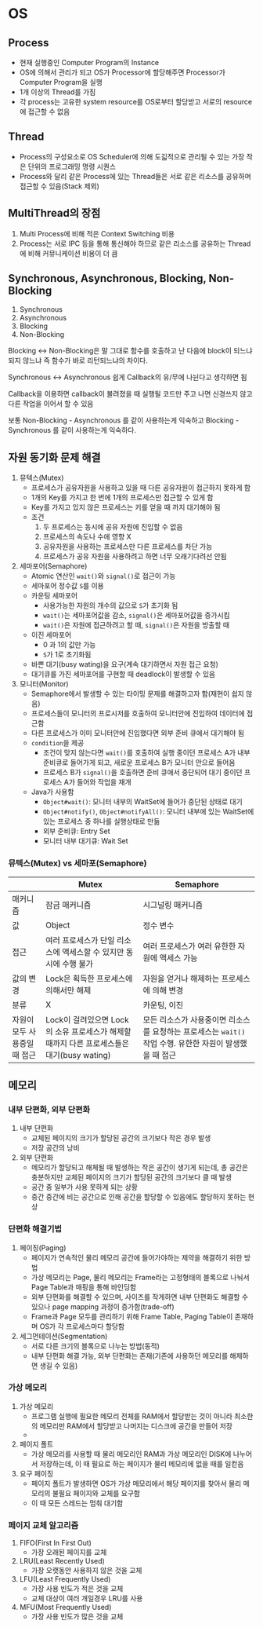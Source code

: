 # OS

## Process
- 현재 실행중인 Computer Program의 Instance
- OS에 의해서 관리가 되고 OS가 Processor에 할당해주면 Processor가 Computer Program을 실행
- 1개 이상의 Thread를 가짐
- 각 process는 고유한 system resource를 OS로부터 할당받고 서로의 resource에 접근할 수 없음

## Thread
- Process의 구성요소로 OS Scheduler에 의해 도긻적으로 관리될 수 있는 가장 작은 단위의 프로그래밍 명령 시퀀스
- Process와 달리 같은 Process에 있는 Thread들은 서로 같은 리소스를 공유하며 접근할 수 있음(Stack 제외)

## MultiThread의 장점
1. Multi Process에 비해 적은 Context Switching 비용
1. Process는 서로 IPC 등을 통해 통신해야 하므로 같은 리소스를 공유하는 Thread에 비해 커뮤니케이션 비용이 더 큼

## Synchronous, Asynchronous, Blocking, Non-Blocking
1. Synchronous
1. Asynchronous
1. Blocking
1. Non-Blocking

Blocking <-> Non-Blocking은 말 그대로 함수를 호출하고 난 다음에 block이 되느냐 되지 않느냐 즉 함수가 바로 리턴되느냐의 차이다.

Synchronous <-> Asynchronous 쉽게 Callback의 유/무에 나뉜다고 생각하면 됨

Callback을 이용하면 callback이 불려졌을 때 실행될 코드만 주고 나면 신경쓰지 않고 다른 작업을 이어서 할 수 있음

보통 Non-Blocking - Asynchronous 를 같이 사용하는게 익숙하고 Blocking - Synchronous 를 같이 사용하는게 익숙하다.

## 자원 동기화 문제 해결
1. 뮤텍스(Mutex)
   - 프로세스가 공유자원을 사용하고 있을 때 다른 공유자원이 접근하지 못하게 함
   - 1개의 Key를 가지고 한 번에 1개의 프로세스만 접근할 수 있게 함
   - Key를 가지고 있지 않은 프로세스는 키를 얻을 때 까지 대기해야 됨
   - 조건
        1. 두 프로세스는 동시에 공유 자원에 진입할 수 없음
        1. 프로세스의 속도나 수에 영향 X
        1. 공유자원을 사용하는 프로세스만 다른 프로세스를 차단 가능
        1. 프로세스가 공유 자원을 사용하려고 하면 너무 오래기다려선 안됨
1. 세마포어(Semaphore)
    - Atomic 연산인 `wait()`와 `signal()`로 접근이 가능
    - 세마포어 정수값 `S`를 이용
    - 카운팅 세마포어
        - 사용가능한 자원의 개수의 값으로 `S`가 초기화 됨
        - `wait()`는 세마포어값을 감소, `signal()`은 세마포어값을 증가시킴
        - `wait()`은 자원에 접근하려고 할 때, `signal()`은 자원을 방출할 때
    - 이진 세마포어
        - 0 과 1의 값만 가능
        - `S`가 1로 초기화됨
    - 바쁜 대기(busy wating)을 요구(계속 대기하면서 자원 접근 요청)
    - 대기큐를 가진 세마포어를 구현할 때 deadlock이 발생할 수 있음
1. 모니터(Monitor)
   - Semaphore에서 발생할 수 있는 타이밍 문제를 해결하고자 함(재현이 쉽지 않음)
   - 프로세스들이 모니터의 프로시저를 호출하여 모니터안에 진입하여 데이터에 접근함
   - 다른 프로세스가 이미 모니터안에 진입했다면 외부 준비 큐에서 대기해야 됨
   - `condition`을 제공
        - 조건이 맞지 않는다면 `wait()`를 호출하여 실행 중이던 프로세스 A가 내부 준비큐로 들어가게 되고, 새로운 프로세스 B가 모니터 안으로 들어옴
        - 프로세스 B가 `signal()`을 호출하면 준비 큐애서 중단되어 대기 중이던 프로세스 A가 들어와 작업을 재개
   - Java가 사용함
        - `Object#wait()`: 모니터 내부의 WaitSet에 들어가 중단된 상태로 대기
        - `Object#notify()`, `Object#notifyAll()`: 모니터 내부에 있는 WaitSet에 있는 프로세스 중 하나를 실행상태로 만듦
        - 외부 준비큐: Entry Set
        - 모니터 내부 대기큐: Wait Set

### 뮤텍스(Mutex) vs 세마포(Semaphore)
||Mutex|Semaphore|
|---|---|---|
|매커니즘|잠금 매커니즘|시그널링 매커니즘|
|값|Object|정수 변수|
|접근|여러 프로세스가 단일 리소스에 액세스할 수 있지만 동시에 수행 불가|여러 프로세스가 여러 유한한 자원에 액세스 가능|
|값의 변경|Lock은 획득한 프로세스에 의해서만 해제|자원을 얻거나 해제하는 프로세스에 의해 변경|
|분류|X|카운팅, 이진|
|자원이 모두 사용중일 때 접근|Lock이 걸려있으면 Lock의 소유 프로세스가 해제할 때까지 다른 프로세스들은 대기(busy wating)|모든 리소스가 사용중이면 리소스를 요청하는 프로세스는 `wait()` 작업 수행. 유한한 자원이 발생했을 때 접근|

## 메모리
### 내부 단편화, 외부 단편화
1. 내부 단편화
   - 교체된 페이지의 크기가 할당된 공간의 크기보다 작은 경우 발생
   - 저장 공간의 낭비
1. 외부 단편화
   - 메모리가 할당되고 해체될 때 발생하는 작은 공간이 생기게 되는데, 총 공간은 충분하지만 교체된 페이지의 크기가 할당된 공간의 크기보다 클 때 발생
   - 공간 중 일부가 사용 못하게 되는 상황
   - 중간 중간에 비는 공간으로 인해 공간을 할당할 수 있음에도 할당하지 못하는 현상

### 단편화 해결기법
1. 페이징(Paging)
   - 페이지가 연속적인 물리 메모리 공간에 들어가야하는 제약을 해결하기 위한 방법
   - 가상 메모리는 Page, 물리 메모리는 Frame라는 고정형태의 블록으로 나눠서 Page Table과 매핑을 통해 바인딩함
   - 외부 단편화를 해결할 수 있으며, 사이즈를 작게하면 내부 단편화도 해결할 수 있으나 page mapping 과정이 증가함(trade-off)
   - Frame과 Page 모두를 관리하기 위해 Frame Table, Paging Table이 존재하며 OS가 각 프로세스마다 할당함
1. 세그먼테이션(Segmentation)
   - 서로 다른 크기의 블록으로 나누는 방법(동적)
   - 내부 단편화 해결 가능, 외부 단편화는 존재(기존에 사용하던 메모리를 해제하면 생길 수 있음)

### 가상 메모리
1. 가상 메모리
   - 프로그램 실행에 필요한 메모리 전체를 RAM에서 할당받는 것이 아니라 최소한의 메모리만 RAM에서 할당받고 나머지는 디스크에 공간을 만들어 저장
   - 
1. 페이지 폴트
   - 가상 메모리를 사용할 때 물리 메모리인 RAM과 가상 메모리인 DISK에 나누어서 저장하는데, 이 때 필요로 하는 페이지가 물리 메모리에 없을 때를 일컫음
1. 요구 페이징
   - 페이지 폴트가 발생하면 OS가 가상 메모리에서 해당 페이지를 찾아서 물리 메모리의 불필요 페이지와 교체를 요구함
   - 이 때 모든 스레드는 멈춰 대기함

### 페이지 교체 알고리즘
1. FIFO(First In First Out)
   - 가장 오래된 페이지를 교체
1. LRU(Least Recently Used)
   - 가장 오랫동안 사용하지 않은 것을 교체
1. LFU(Least Frequently Used)
   - 가장 사용 빈도가 적은 것을 교체
   - 교체 대상이 여러 개일경우 LRU를 사용
1. MFU(Most Frequently Used)
   - 가장 사용 빈도가 많은 것을 교체

